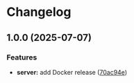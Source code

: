 # Changelog

## 1.0.0 (2025-07-07)


### Features

* **server:** add Docker release ([70ac94e](https://github.com/tiltcamp/devicemonster/commit/70ac94e04e63655219f9b0179d55ec325d96ee6a))
